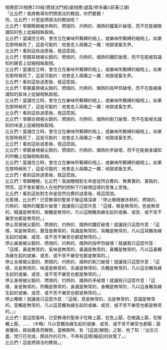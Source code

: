 相應部35相應235經/燃燒法門經(處相應/處篇/修多羅)(莊春江譯)  
「比丘們！我將教導你們燃燒法的教說，你們要聽！  
而，比丘們！什麼是燃燒法的教說呢？  
比丘們！寧願眼根被赤熱的、燃燒的、灼熱的、熾熱的鐵葉片破壞，而不在能被眼識知的色上從細相執取相。  
比丘們！當識住立時，會住立在樂味所繫縛的相上，或樂味所繫縛的細相上。如果在那時候死了，這是可能的：他會走入兩趣之一趣：地獄或畜生界。  
比丘們！看到這些過患後，我這麼說。  
比丘們！寧願耳根被尖銳的、燃燒的、灼熱的、熾熱的鐵釘破壞，而不在能被耳識知的聲音上從細相執取相。  
比丘們！當識住立時，會住立在樂味所繫縛的相上，或樂味所繫縛的細相上。如果在那時候死了，這是可能的：他會走入兩趣之一趣：地獄或畜生界。  
比丘們！看到這些過患後，我這麼說。  
比丘們！寧願鼻根被尖銳的、燃燒的、灼熱的、熾熱的指甲剪破壞，而不在能被鼻識知的氣味上從細相執取相。  
比丘們！當識住立時，會住立在樂味所繫縛的相上，或樂味所繫縛的細相上。如果在那時候死了，這是可能的：他會走入兩趣之一趣：地獄或畜生界。  
比丘們！看到這些過患後，我這麼說。  
比丘們！寧願舌根被尖銳的、燃燒的、灼熱的、熾熱的剃刀破壞，而不在能被舌識知的味道上從細相執取相。  
比丘們！當識住立時，會住立在樂味所繫縛的相上，或樂味所繫縛的細相上。如果在那時候死了，這是可能的：他會走入兩趣之一趣：地獄或畜生界。  
比丘們！看到這些過患後，我這麼說。  
比丘們！寧願身根被尖銳的、燃燒的、灼熱的、熾熱的矛破壞，而不在能被身識知的所觸上從細相執取相。  
比丘們！當識住立時，會住立在樂味所繫縛的相上，或樂味所繫縛的細相上。如果在那時候死了，這是可能的：他會走入兩趣之一趣：地獄或畜生界。  
比丘們！看到這些過患後，我這麼說。  
比丘們！寧願睡眠，比丘們！我說睡眠對生命是徒然白費的、無果實的、愚鈍的，然而，這不會影響別人在他們的控制下行破僧這樣的思惟上思惟。  
比丘們！看到這些對生命是徒然白費的過患後，我這麼說。  
在那裡，比丘們！已受教導的聖弟子像這樣深慮：『停止眼根被赤熱的、燃燒的、灼熱的、熾熱的鐵葉片破壞！就讓我只這麼作意：「這樣，眼是無常的，色是無常的，眼識是無常的，眼觸是無常的，凡以這眼觸為緣生起的或樂、或苦、或不苦不樂受也都是無常的。」  
停止耳根被尖銳的、燃燒的、灼熱的、熾熱的鐵釘破壞！就讓我只這麼作意：「這樣，耳是無常的，聲音是無常的，耳識是無常的，耳觸是無常的，凡以這耳觸為緣生起的或樂、或苦、或不苦不樂受也都是無常的。」  
停止鼻根被尖銳的、燃燒的、灼熱的、熾熱的指甲剪破壞！就讓我只這麼作意：「這樣，鼻是無常的，氣味是無常的，鼻識是無常的，鼻觸是無常的，凡以這鼻觸為緣生起的或樂、或苦、或不苦不樂受也都是無常的。」  
停止舌根被尖銳的、燃燒的、灼熱的、熾熱的剃刀破壞！就讓我只這麼作意：「這樣，舌是無常的，味道是無常的，舌識是無常的，舌觸是無常的，凡以這舌觸為緣生起的或樂、或苦、或不苦不樂受也都是無常的。」  
停止身根被尖銳的、燃燒的、灼熱的、熾熱的矛破壞！就讓我只這麼作意：「這樣，身是無常的，所觸是無常的，身識是無常的，身觸是無常的，凡以這身觸為緣生起的或樂、或苦、或不苦不樂受也都是無常的。」  
停止睡眠！就讓我只這麼作意：「這樣，意是無常的，法是無常的，意識是無常的，意觸是無常的，凡以這意觸為緣生起的或樂、或苦、或不苦不樂受也都是無常的。」』  
比丘們！當這麼看時，已受教導的聖弟子在眼上厭，在色上厭，在眼識上厭，在眼觸上厭，……（中略）凡以意觸為緣生起的或樂、或苦、或不苦不樂受也都厭；厭者離染，經由離貪而解脫，當解脫時，有『[這是]解脫』之智，他了知：『出生已盡，梵行已完成，應該作的已作，不再有這樣[輪迴]的狀態了。』  
比丘們！這是燃燒法的教說。」  
  
  
